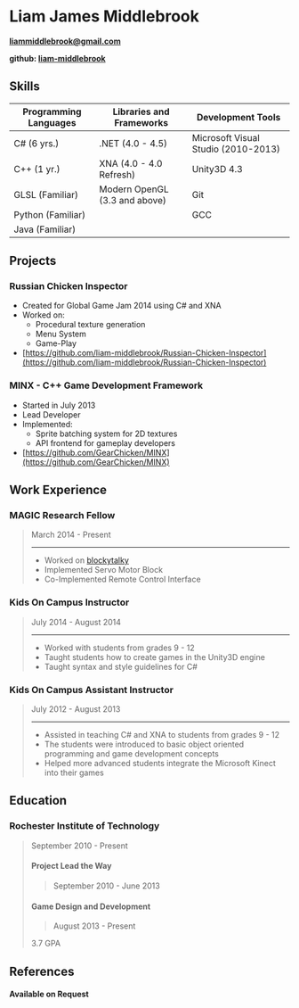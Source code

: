 Liam James Middlebrook
===================
**[liammiddlebrook@gmail.com](mailto:liammiddlebrook@gmail.com)**

**github: [liam-middlebrook](https://github.com/liam-middlebrook)**

## Skills
| Programming Languages |    Libraries and Frameworks    |          Development Tools          |
| --------------------- | ------------------------------ | ----------------------------------- |
| C# (6 yrs.)           | .NET (4.0 - 4.5)               | Microsoft Visual Studio (2010-2013) |
| C++ (1 yr.)           | XNA (4.0 - 4.0 Refresh)        | Unity3D 4.3                         |
| GLSL (Familiar)       | Modern OpenGL (3.3 and above)  | Git                                 |
| Python (Familiar)     |                                | GCC                                 |
| Java (Familiar)       |                                |                                     |

## Projects
### Russian Chicken Inspector
* Created for Global Game Jam 2014 using C# and XNA
* Worked on:
  * Procedural texture generation
  * Menu System
  * Game-Play
* [https://github.com/liam-middlebrook/Russian-Chicken-Inspector](https://github.com/liam-middlebrook/Russian-Chicken-Inspector)

### MINX - C++ Game Development Framework
* Started in July 2013
* Lead Developer
* Implemented:
  * Sprite batching system for 2D textures
  * API frontend for gameplay developers
* [https://github.com/GearChicken/MINX](https://github.com/GearChicken/MINX)

## Work Experience
### MAGIC Research Fellow
> March 2014 - Present
>
> ------------------
> * Worked on [blockytalky](https://github.com/liam-middlebrook/blockytalky.git)
> * Implemented Servo Motor Block
> * Co-Implemented Remote Control Interface

### Kids On Campus Instructor
> July 2014 - August 2014
>
> ------------------
> * Worked with students from grades 9 - 12
> * Taught students how to create games in the Unity3D engine
> * Taught syntax and style guidelines for C#

### Kids On Campus Assistant Instructor
> July 2012 - August 2013
>
> ------------------
> * Assisted in teaching C# and XNA to students from grades 9 - 12
> * The students were introduced to basic object oriented programming
>   and game development concepts
> * Helped more advanced students integrate the Microsoft Kinect
>   into their games

## Education
### Rochester Institute of Technology
> September 2010 - Present
>
> #### Project Lead the Way
>> September 2010 - June 2013
>
> #### Game Design and Development
>> August 2013 - Present
>
>3.7 GPA

## References
#### Available on Request
